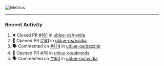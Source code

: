 ![Metrics](https://metrics.lecoq.io/KyleGospo?template=classic&base=header%2C%20activity%2C%20community%2C%20repositories%2C%20metadata&base.indepth=false&base.hireable=false&base.skip=false&config.timezone=America%2FLos_Angeles)

---
### Recent Activity
<!--START_SECTION:activity-->
1. ❌ Closed PR [#161](https://github.com/ublue-os/nvidia/pull/161) in [ublue-os/nvidia](https://github.com/ublue-os/nvidia)
2. 💪 Opened PR [#161](https://github.com/ublue-os/nvidia/pull/161) in [ublue-os/nvidia](https://github.com/ublue-os/nvidia)
3. 🗣 Commented on [#414](https://github.com/ublue-os/bazzite/issues/414#issuecomment-1751817879) in [ublue-os/bazzite](https://github.com/ublue-os/bazzite)
4. 💪 Opened PR [#76](https://github.com/ublue-os/akmods/pull/76) in [ublue-os/akmods](https://github.com/ublue-os/akmods)
5. 🗣 Commented on [#160](https://github.com/ublue-os/nvidia/issues/160#issuecomment-1751794835) in [ublue-os/nvidia](https://github.com/ublue-os/nvidia)
<!--END_SECTION:activity-->
